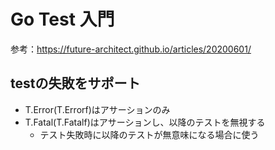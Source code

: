 # Go Test 入門
参考：https://future-architect.github.io/articles/20200601/

## testの失敗をサポート
- T.Error(T.Errorf)はアサーションのみ
- T.Fatal(T.Fatalf)はアサーションし、以降のテストを無視する
    - テスト失敗時に以降のテストが無意味になる場合に使う
    

